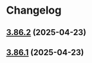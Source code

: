 # Changelog

## [3.86.2](https://github.com/sanity-io/sanity/compare/v3.86.1...v3.86.2) (2025-04-23)

## [3.86.1](https://github.com/sanity-io/sanity/compare/v3.86.0...v3.86.1) (2025-04-23)

